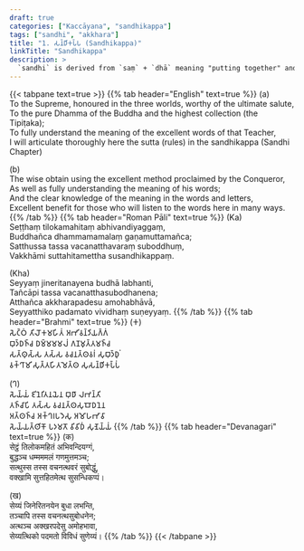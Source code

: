```yaml
---
draft: true
categories: ["Kaccāyana", "sandhikappa"]
tags: ["sandhi", "akkhara"]
title: "1. 𑀲𑀦𑁆𑀥𑀺𑀓𑀧𑁆𑀧 (Sandhikappa)"
linkTitle: "Sandhikappa"
description: >
  `sandhi` is derived from `saṃ` + `dhā` meaning "putting together" and is used to refer to the transformation that result from the joining together of two words (or two parts of a word) for the sake of euphony.
---
```


{{< tabpane text=true >}}
{{% tab header="English" text=true %}}
(a)  
To the Supreme, honoured in the three worlds, worthy of the ultimate salute,  
To the pure Dhamma of the Buddha and the highest collection (the Tipiṭaka);  
To fully understand the meaning of the excellent words of that Teacher,  
I will articulate thoroughly here the sutta (rules) in the sandhikappa (Sandhi Chapter)

(b)  
The wise obtain using the excellent method proclaimed by the Conqueror,  
As well as fully understanding the meaning of his words;  
And the clear knowledge of the meaning in the words and letters,  
Excellent benefit for those who will listen to the words here in many ways.
{{% /tab %}}
{{% tab header="Roman Pāli" text=true %}}
(Ka)  
Seṭṭhaṃ tilokamahitaṃ abhivandiyaggaṃ,  
Buddhañca dhammamamalaṃ gaṇamuttamañca;  
Satthussa tassa vacanatthavaraṃ suboddhuṃ,  
Vakkhāmi suttahitamettha susandhikappaṃ.

(Kha)  
Seyyaṃ jineritanayena budhā labhanti,  
Tañcāpi tassa vacanatthasubodhanena;  
Atthañca akkharapadesu amohabhāvā,  
Seyyatthiko padamato vividhaṃ suṇeyyaṃ.
{{% /tab %}}
{{% tab header="Brahmi" text=true %}}
(𑀓)  
𑀲𑁂𑀝𑁆𑀞𑀁 𑀢𑀺𑀮𑁄𑀓𑀫𑀳𑀺𑀢𑀁 𑀅𑀪𑀺𑀯𑀦𑁆𑀤𑀺𑀬𑀕𑁆𑀕𑀁  
𑀩𑀼𑀤𑁆𑀥𑀜𑁆𑀘 𑀥𑀫𑁆𑀫𑀫𑀫𑀮𑀁 𑀕𑀡𑀫𑀼𑀢𑁆𑀢𑀫𑀜𑁆𑀘  
𑀲𑀢𑁆𑀣𑀼𑀲𑁆𑀲 𑀢𑀲𑁆𑀲 𑀯𑀘𑀦𑀢𑁆𑀣𑀯𑀭𑀁 𑀲𑀼𑀩𑀼𑀤𑁆𑀥𑀼𑀁  
𑀯𑀓𑁆𑀔𑀸𑀫𑀺 𑀲𑀼𑀢𑁆𑀢𑀳𑀺𑀢𑀫𑁂𑀢𑁆𑀣 𑀲𑀼𑀲𑀦𑁆𑀥𑀺𑀓𑀧𑁆𑀧𑀁

(𑀔)  
𑀲𑁂𑀬𑁆𑀬𑀁 𑀚𑀺𑀦𑁂𑀭𑀺𑀢𑀦𑀬𑁂𑀦 𑀩𑀼𑀥𑀸 𑀮𑀪𑀦𑁆𑀢𑀺  
𑀢𑀜𑁆𑀘𑀸𑀧𑀺 𑀢𑀲𑁆𑀲 𑀯𑀘𑀦𑀢𑁆𑀣𑀲𑀼𑀩𑁄𑀥𑀦𑁂𑀦  
𑀅𑀢𑁆𑀣𑀜𑁆𑀘 𑀅𑀓𑁆𑀔𑀭𑀧𑀤𑁂𑀲𑀼 𑀅𑀫𑁄𑀳𑀪𑀸𑀯𑀸  
𑀲𑁂𑀬𑁆𑀬𑀢𑁆𑀣𑀺𑀓𑁄 𑀧𑀤𑀫𑀢𑁄 𑀯𑀺𑀯𑀺𑀥𑀁 𑀲𑀼𑀡𑁂𑀬𑁆𑀬𑀁
{{% /tab %}}
{{% tab header="Devanagari" text=true %}}
(क)  
सेट्ठं तिलोकमहितं अभिवन्दियग्गं,  
बुद्धञ्च धम्मममलं गणमुत्तमञ्च;  
सत्थुस्स तस्स वचनत्थवरं सुबोद्धुं,  
वक्खामि सुत्तहितमेत्थ सुसन्धिकप्पं।

(ख)  
सेय्यं जिनेरितनयेन बुधा लभन्ति,  
तञ्चापि तस्स वचनत्थसुबोधनेन;  
अत्थञ्च अक्खरपदेसु अमोहभावा,  
सेय्यत्थिको पदमतो विविधं सुणेय्यं।
{{% /tab %}}
{{< /tabpane >}}
